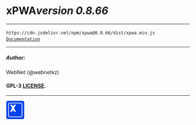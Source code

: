 <h1 style="display: flex; align-items: center;">
    xPWA 
    <i>version 0.8.66</i>
</h1>
<hr>
<code>https://cdn.jsdelivr.net/npm/xpwa@0.8.66/dist/xpwa.min.js</code>
<br>
<code><a href="https://xpwa.webnet.kz">Documentation</a></code>
<hr>
<h5>Author:</h5>
<p>WebNet (@webnetkz)</p>
<h4>GPL-3 <a href="LICENSE">LICENSE</a>.</h4>
<hr>
<img src="./logo.png" width="50px;" style="width: 50px;">



